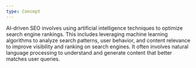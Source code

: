 ```yaml
---
type: Concept
---
```


AI-driven SEO involves using artificial intelligence techniques to optimize search engine rankings. This includes leveraging machine learning algorithms to analyze search patterns, user behavior, and content relevance to improve visibility and ranking on search engines. It often involves natural language processing to understand and generate content that better matches user queries.